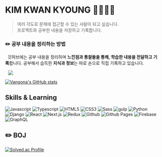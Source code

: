 # KIM KWAN KYOUNG 🧑‍🔬🧑‍💻
> 여러 각도로 문제에 접근할 수 있는 사람이 되고 싶습니다.  
> 프로젝트와 공부한 내용을 저장하고 기록합니다.

### ✏️ 공부 내용을 정리하는 방법

&nbsp; 깃허브에는 공부 내용을 정리하며 **느낀점과 통찰들을 통해, 학습한 내용을 전달하고 기록**합니다. 
공부해서 습득한 **지식과 정보**는 따로 손으로 직접 기록하고 있습니다.

<a href="https://www.instagram.com/my_rational_drawer_/">
    <img 
        src="http://img.shields.io/badge/-Instagram-black?style=flat&logo=Instagram&link=https://www.instagram.com/my_rational_drawer_/"
        style="height : auto; margin-left : 10px; margin-right : 10px;"/>
</a>

[![Vangona's GitHub stats](https://github-readme-stats.vercel.app/api?username=vangona&theme=radical)](https://github.com/vangona/github-readme-stats)

## Skills & Learning
![Javascript](https://img.shields.io/badge/Javascript-F7DF1E.svg?style=for-the-badge&logo=Javascript&logoColor=white)
![Typescript](https://img.shields.io/badge/Typescript-3178C6.svg?style=for-the-badge&logo=Typescript&logoColor=white)
![HTML5](https://img.shields.io/badge/HTML5-E34F26.svg?style=for-the-badge&logo=HTML5&logoColor=white)
![CSS3](https://img.shields.io/badge/CSS3-1572B6.svg?style=for-the-badge&logo=CSS3&logoColor=white)
![Sass](https://img.shields.io/badge/Sass-CC6699.svg?style=for-the-badge&logo=Sass&logoColor=white)
![gulp](https://img.shields.io/badge/gulp-CF4647.svg?style=for-the-badge&logo=gulp&logoColor=white)
![Python](https://img.shields.io/badge/Python-3776AB.svg?style=for-the-badge&logo=Python&logoColor=white)
![Django](https://img.shields.io/badge/Django-092E20.svg?style=for-the-badge&logo=Django&logoColor=white)
![React](https://img.shields.io/badge/React-61DAFB.svg?style=for-the-badge&logo=React&logoColor=white)
![Next.js](https://img.shields.io/badge/Nextjs-000000.svg?style=for-the-badge&logo=Nextjs&logoColor=white)
![Redux](https://img.shields.io/badge/Redux-764ABC.svg?style=for-the-badge&logo=Redux&logoColor=white)
![Github](https://img.shields.io/badge/Github-181717.svg?style=for-the-badge&logo=Github&logoColor=white)
![Github Pages](https://img.shields.io/badge/Github%20Pages-222222.svg?style=for-the-badge&logo=Github%20Pages&logoColor=white)
![Firebase](https://img.shields.io/badge/Firebase-FFCA28.svg?style=for-the-badge&logo=Firebase&logoColor=white)
![GraphQL](https://img.shields.io/badge/GraphQL-E10098.svg?style=for-the-badge&logo=GraphQL&logoColor=white)

## ✏️ BOJ
[![Solved.ac Profile](http://mazassumnida.wtf/api/v2/generate_badge?boj=yummygona)](https://solved.ac/user/yummygona/)
